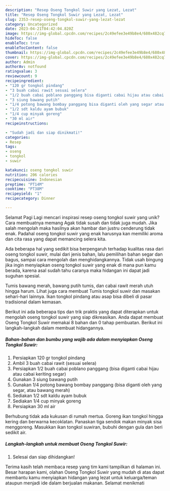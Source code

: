```yaml
---
description: "Resep Oseng Tongkol Suwir yang Lezat, Lezat"
title: "Resep Oseng Tongkol Suwir yang Lezat, Lezat"
slug: 2353-resep-oseng-tongkol-suwir-yang-lezat-lezat
category: Uncategorized
date: 2023-04-21T04:42:04.820Z
image: https://img-global.cpcdn.com/recipes/2c49efee3e49b8e4/680x482cq70/oseng-tongkol-suwir-foto-resep-utama.jpg
hideToc: false
enableToc: true
enableTocContent: false
thumbnail: https://img-global.cpcdn.com/recipes/2c49efee3e49b8e4/680x482cq70/oseng-tongkol-suwir-foto-resep-utama.jpg
cover: https://img-global.cpcdn.com/recipes/2c49efee3e49b8e4/680x482cq70/oseng-tongkol-suwir-foto-resep-utama.jpg
author: Admin
authorAv: notfound
ratingvalue: 3
reviewcount: 9
recipeingredient:
- "120 gr tongkol pindang"
- "3 buah cabai rawit sesuai selera"
- "1/2 buah cabai poblano panggang bisa diganti cabai hijau atau cabai keriting segar"
- "3 siung bawang putih"
- "1/4 potong bawang bombay panggang bisa diganti oleh yang segar atau bawang merah"
- "1/2 sdt kaldu ayam bubuk"
- "1/4 cup minyak goreng"
- "30 ml air"
recipeinstructions:

- "Sudah jadi dan siap dinikmati!"
categories:
- Resep
tags:
- oseng
- tongkol
- suwir

katakunci: oseng tongkol suwir 
nutrition: 206 calories
recipecuisine: Indonesian
preptime: "PT14M"
cooktime: "PT38M"
recipeyield: "1"
recipecategory: Dinner

---
```



Selamat Pagi Lagi mencari inspirasi resep oseng tongkol suwir yang unik? Cara membuatnya memang Agak tidak susah dan tidak juga mudah. Jika salah mengolah maka hasilnya akan hambar dan justru cenderung tidak enak. Padahal oseng tongkol suwir yang enak harusnya kan memiliki aroma dan cita rasa yang dapat memancing selera kita.


Ada beberapa hal yang sedikit bisa berpengaruh terhadap kualitas rasa dari oseng tongkol suwir, mulai dari jenis bahan, lalu pemilihan bahan segar dan bagus, sampai cara mengolah dan menghidangkannya. Tidak usah bingung jika ingin menyiapkan oseng tongkol suwir yang enak di mana pun kamu berada, karena asal sudah tahu caranya maka hidangan ini dapat jadi suguhan spesial.

Tumis bawang merah, bawang putih tumis, dan cabai rawit merah utuh hingga harum. Lihat juga cara membuat Tumis tongkol suwir dan masakan sehari-hari lainnya. Ikan tongkol pindang atau asap bisa dibeli di pasar tradisional dalam kemasan.


Berikut ini ada beberapa tips dan trik praktis yang dapat diterapkan untuk mengolah oseng tongkol suwir yang siap dikreasikan. Anda dapat membuat Oseng Tongkol Suwir memakai 8 bahan dan 0 tahap pembuatan. Berikut ini langkah-langkah dalam membuat hidangannya.

<!--inarticleads1-->

##### Bahan-bahan dan bumbu yang wajib ada dalam menyiapkan Oseng Tongkol Suwir:

1. Persiapkan 120 gr tongkol pindang
1. Ambil 3 buah cabai rawit (sesuai selera)
1. Persiapkan 1/2 buah cabai poblano panggang (bisa diganti cabai hijau atau cabai keriting segar)
1. Gunakan 3 siung bawang putih
1. Gunakan 1/4 potong bawang bombay panggang (bisa diganti oleh yang segar, atau bawang merah)
1. Sediakan 1/2 sdt kaldu ayam bubuk
1. Sediakan 1/4 cup minyak goreng
1. Persiapkan 30 ml air


Berhubung tidak ada kukusan di rumah mertua. Goreng ikan tongkol hingga kering dan berwarna kecoklatan. Panaskan tiga sendok makan minyak sisa menggoreng. Masukkan ikan tongkol suwiran, bubuhi dengan gula dan beri sedikit air. 

<!--inarticleads2-->

##### Langkah-langkah untuk membuat Oseng Tongkol Suwir:


1. Selesai dan siap dihidangkan!



Terima kasih telah membaca resep yang tim kami tampilkan di halaman ini. Besar harapan kami, olahan Oseng Tongkol Suwir yang mudah di atas dapat membantu kamu menyiapkan hidangan yang lezat untuk keluarga/teman ataupun menjadi ide dalam berjualan makanan. Selamat menikmati
